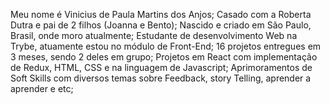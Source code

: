 Meu nome é Vinicius de Paula Martins dos Anjos;
Casado com a Roberta Dutra e pai de 2 filhos (Joanna e Bento);
Nascido e criado em São Paulo, Brasil, onde moro atualmente;
Estudante de desenvolvimento Web na Trybe, atuamente estou no módulo de Front-End;
16 projetos entregues em 3 meses, sendo 2 deles em grupo;
Projetos em React com implementação de Redux, HTML, CSS e na linguagem de Javascript;
Aprimoramentos de Soft Skills com diversos temas sobre Feedback, story Telling, aprender a aprender e etc;

